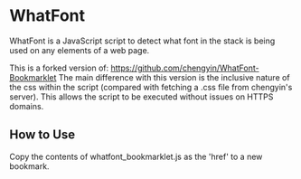 WhatFont
========

WhatFont is a JavaScript script to detect what font in the stack is being used on any elements of a web page.

This is a forked version of: https://github.com/chengyin/WhatFont-Bookmarklet
The main difference with this version is the inclusive nature of the css within the script (compared with fetching a .css file from chengyin's server). This allows the script to be executed without issues on HTTPS domains.

How to Use
----------
Copy the contents of whatfont_bookmarklet.js as the 'href' to a new bookmark.
